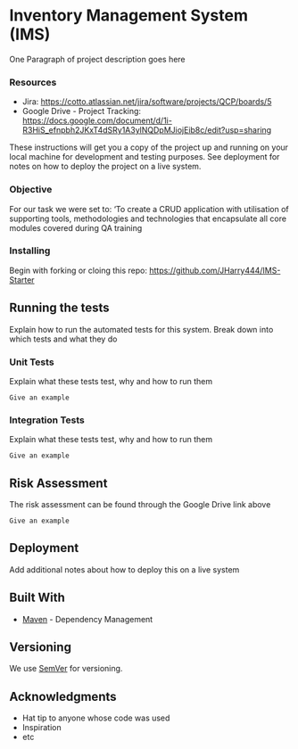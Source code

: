
# Inventory Management System (IMS)

One Paragraph of project description goes here


### Resources
* Jira: https://cotto.atlassian.net/jira/software/projects/QCP/boards/5
* Google Drive - Project Tracking: https://docs.google.com/document/d/1i-R3HiS_efnpbh2JKxT4dSRy1A3ylNQDpMJiojEib8c/edit?usp=sharing

These instructions will get you a copy of the project up and running on your local machine for development and testing purposes. See deployment for notes on how to deploy the project on a live system.

### Objective

For our task we were set to: ‘To create a CRUD application with utilisation of supporting tools, methodologies and technologies that encapsulate all core modules covered during QA training

### Installing

Begin with forking or cloing this repo: https://github.com/JHarry444/IMS-Starter

## Running the tests

Explain how to run the automated tests for this system. Break down into which tests and what they do

### Unit Tests 

Explain what these tests test, why and how to run them

```
Give an example
```

### Integration Tests 
Explain what these tests test, why and how to run them

```
Give an example
```

## Risk Assessment <a name="riskassessment"></a>

The risk assessment can be found through the Google Drive link above

```
Give an example
```

## Deployment

Add additional notes about how to deploy this on a live system

## Built With

* [Maven](https://maven.apache.org/) - Dependency Management

## Versioning

We use [SemVer](http://semver.org/) for versioning.


## Acknowledgments

* Hat tip to anyone whose code was used
* Inspiration
* etc
